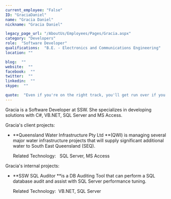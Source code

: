 ```yaml
---
current_employee: "False"
ID: "GraciaDaniel"
name: "Gracia Daniel"
nickname: "Gracia Daniel"

legacy_page_url: "/AboutUs/Employees/Pages/Gracia.aspx"
category: "Developers"
role:  "Software Developer"
qualifications:  "B.E. - Electronics and Communications Engineering"
location: ""

blog:  ""
website:  ""
facebook:  ""
twitter:  ""
linkedin:  ""
skype:  ""

quote:  "Even if you're on the right track, you'll get run over if you just sit there."
---
```


Gracia is a Software Developer at SSW. She specializes in developing solutions with C#, VB.NET, SQL Server and MS Access. 

Gracia's client projects: 

*   **Queensland Water Infrastructure Pty Ltd **(QWI) is managing several major water infrastructure projects that will supply significant additional water to South East Queensland (SEQ).  

    Related Technology:   SQL Server, MS Access

Gracia's internal projects: 

*   **SSW SQL Auditor **is a DB Auditing Tool that can perform a SQL database audit and assist with SQL Server performance tuning.  

    Related Technology:  VB.NET, SQL Server 